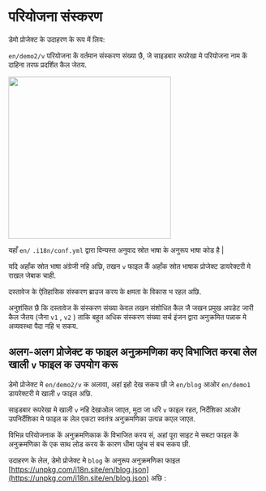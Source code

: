 # परियोजना संस्करण

डेमो प्रोजेक्ट के उदाहरण के रूप में लिय:

`en/demo2/v` परियोजना कें वर्तमान संस्करण संख्या छै, जे साइडबार रूपरेखा मे परियोजना नाम कें दाहिना तरफ प्रदर्शित कैल जेतय.

<img src="https://p.3ti.site/1721290486.avif" width="320px">

यहाँ `en/` `.i18n/conf.yml` द्वारा विन्यस्त अनुवाद स्रोत भाषा के अनुरूप भाषा कोड है |

यदि अहाँक स्रोत भाषा अंग्रेजी नहि अछि, तखन `v` फाइल केँ अहाँक स्रोत भाषाक प्रोजेक्ट डायरेक्टरी मे राखल जेबाक चाही.

दस्तावेज के ऐतिहासिक संस्करण ब्राउज करय के क्षमता के विकास भ रहल अछि.

अनुशंसित छै कि दस्तावेज कें संस्करण संख्या केवल तखन संशोधित कैल जै जखन प्रमुख अपडेट जारी कैल जैतय (जैना `v1` , `v2` ) ताकि बहुत अधिक संस्करण संख्या सर्च इंजन द्वारा अनुक्रमित पन्नाक मे अव्यवस्था पैदा नहि भ सकय.

## अलग-अलग प्रोजेक्ट क फाइल अनुक्रमणिका कए विभाजित करबा लेल खाली `v` फाइल क उपयोग करू

डेमो प्रोजेक्ट मे `en/demo2/v` क अलावा, अहां इहो देख सकय छी जे `en/blog` आओर `en/demo1` डायरेक्टरी मे खाली `v` फाइल अछि.

साइडबार रूपरेखा मे खाली `v` नहि देखाओल जाएत, मुदा जा धरि `v` फाइल रहत, निर्देशिका आओर उपनिर्देशिका मे फाइल क लेल एकटा स्वतंत्र अनुक्रमणिका उत्पन्न कएल जाएत.

विभिन्न परियोजनाक कें अनुक्रमणिकाक कें विभाजित करय सं, अहां पूरा साइट मे सबटा फाइल कें अनुक्रमणिका कें एक साथ लोड करय कें कारण धीमा पहुंच सं बच सकय छी.

उदाहरण के लेल, डेमो प्रोजेक्ट मे `blog` के अनुरूप अनुक्रमणिका फाइल [https://unpkg.com/i18n.site/en/blog.json](https://unpkg.com/i18n.site/en/blog.json) अछि :